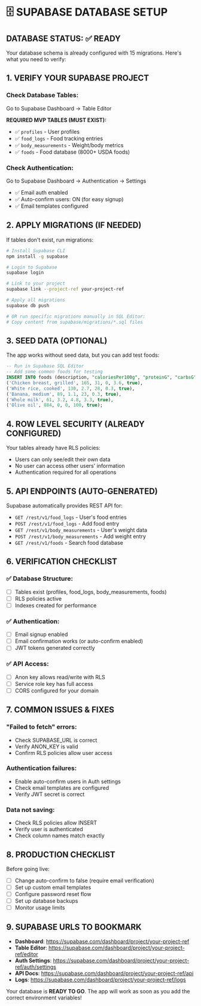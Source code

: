 # 🗄️ SUPABASE DATABASE SETUP

## DATABASE STATUS: ✅ READY

Your database schema is already configured with 15 migrations. Here's what you need to verify:

## 1. VERIFY YOUR SUPABASE PROJECT

### Check Database Tables:
Go to Supabase Dashboard → Table Editor

**REQUIRED MVP TABLES (MUST EXIST):**
- ✅ `profiles` - User profiles
- ✅ `food_logs` - Food tracking entries  
- ✅ `body_measurements` - Weight/body metrics
- ✅ `foods` - Food database (8000+ USDA foods)

### Check Authentication:
Go to Supabase Dashboard → Authentication → Settings
- ✅ Email auth enabled
- ✅ Auto-confirm users: ON (for easy signup)
- ✅ Email templates configured

## 2. APPLY MIGRATIONS (IF NEEDED)

If tables don't exist, run migrations:

```bash
# Install Supabase CLI
npm install -g supabase

# Login to Supabase
supabase login

# Link to your project
supabase link --project-ref your-project-ref

# Apply all migrations
supabase db push

# OR run specific migrations manually in SQL Editor:
# Copy content from supabase/migrations/*.sql files
```

## 3. SEED DATA (OPTIONAL)

The app works without seed data, but you can add test foods:

```sql
-- Run in Supabase SQL Editor
-- Add some common foods for testing
INSERT INTO foods (description, "caloriesPer100g", "proteinG", "carbsG", "fatG", verified) VALUES
('Chicken breast, grilled', 165, 31, 0, 3.6, true),
('White rice, cooked', 130, 2.7, 28, 0.3, true),
('Banana, medium', 89, 1.1, 23, 0.3, true),
('Whole milk', 61, 3.2, 4.8, 3.3, true),
('Olive oil', 884, 0, 0, 100, true);
```

## 4. ROW LEVEL SECURITY (ALREADY CONFIGURED)

Your tables already have RLS policies:
- Users can only see/edit their own data
- No user can access other users' information
- Authentication required for all operations

## 5. API ENDPOINTS (AUTO-GENERATED)

Supabase automatically provides REST API for:
- `GET /rest/v1/food_logs` - User's food entries
- `POST /rest/v1/food_logs` - Add food entry
- `GET /rest/v1/body_measurements` - User's weight data
- `POST /rest/v1/body_measurements` - Add weight entry
- `GET /rest/v1/foods` - Search food database

## 6. VERIFICATION CHECKLIST

### ✅ Database Structure:
- [ ] Tables exist (profiles, food_logs, body_measurements, foods)
- [ ] RLS policies active
- [ ] Indexes created for performance

### ✅ Authentication:
- [ ] Email signup enabled
- [ ] Email confirmation works (or auto-confirm enabled)
- [ ] JWT tokens generated correctly

### ✅ API Access:
- [ ] Anon key allows read/write with RLS
- [ ] Service role key has full access
- [ ] CORS configured for your domain

## 7. COMMON ISSUES & FIXES

### "Failed to fetch" errors:
- Check SUPABASE_URL is correct
- Verify ANON_KEY is valid
- Confirm RLS policies allow user access

### Authentication failures:
- Enable auto-confirm users in Auth settings
- Check email templates are configured
- Verify JWT secret is correct

### Data not saving:
- Check RLS policies allow INSERT
- Verify user is authenticated
- Check column names match exactly

## 8. PRODUCTION CHECKLIST

Before going live:
- [ ] Change auto-confirm to false (require email verification)
- [ ] Set up custom email templates
- [ ] Configure password reset flow
- [ ] Set up database backups
- [ ] Monitor usage limits

## 9. SUPABASE URLS TO BOOKMARK

- **Dashboard**: https://supabase.com/dashboard/project/your-project-ref
- **Table Editor**: https://supabase.com/dashboard/project/your-project-ref/editor
- **Auth Settings**: https://supabase.com/dashboard/project/your-project-ref/auth/settings
- **API Docs**: https://supabase.com/dashboard/project/your-project-ref/api
- **Logs**: https://supabase.com/dashboard/project/your-project-ref/logs

Your database is **READY TO GO**. The app will work as soon as you add the correct environment variables!